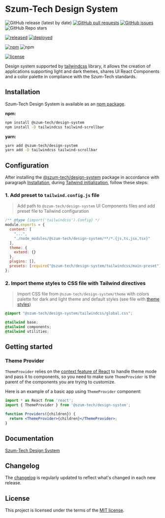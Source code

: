 # Szum-Tech Design System

![GitHub release (latest by date)](https://img.shields.io/github/v/release/JanSzewczyk/design-system)
[![GitHub pull requests](https://img.shields.io/github/issues-pr/JanSzewczyk/design-system)](https://github.com/JanSzewczyk/design-system/pulls)
[![GitHub issues](https://img.shields.io/github/issues/JanSzewczyk/design-system)](https://github.com/JanSzewczyk/design-system/issues)
![GitHub Repo stars](https://img.shields.io/github/stars/JanSzewczyk/design-system?style=social)

[![released](https://github.com/JanSzewczyk/design-system/actions/workflows/publish.yml/badge.svg?branch=main)](https://github.com/JanSzewczyk/design-system/actions/workflows/publish.yml)
[![deployed](https://github.com/JanSzewczyk/design-system/actions/workflows/gh-deploy.yml/badge.svg?branch=main)](https://github.com/JanSzewczyk/design-system/actions/workflows/gh-deploy.yml)

[![npm](https://img.shields.io/npm/v/@szum-tech/design-system)](https://www.npmjs.com/package/@szum-tech/design-system)
![npm](https://img.shields.io/npm/dm/@szum-tech/design-system)

[![license](https://img.shields.io/badge/license-MIT-blue.svg)](https://github.com/JanSzewczyk/design-system/blob/main/LICENSE)

Design system supported by [tailwindcss](https://tailwindcss.com/) library, it allows the creation of applications supporting light and dark themes, shares UI React Components and a color palette in compliance with the Szum-Tech standards.

## Installation

Szum-Tech Design System is available as an [npm package](https://www.npmjs.com/package/@szum-tech/design-system).

**npm:**

```sh
npm install @szum-tech/design-system
npm install -D tailwindcss tailwind-scrollbar 
```

**yarn:**

```sh
yarn add @szum-tech/design-system
yarn add -D tailwindcss tailwind-scrollbar
```

## Configuration 

After installing the [@szum-tech/design-system](https://www.npmjs.com/package/@szum-tech/design-system) package in accordance with paragraph [Installation](#Installation), during [Tailwind initialization](https://tailwindcss.com/docs/installation), follow these steps:

### 1. Add preset to `tailwind.config.js` file

> Add path to `@szum-tech/design-system` UI Components files and add preset file to Tailwind configuration

```js
/** @type {import('tailwindcss').Config} */
module.exports = {
  content: [
    "...",
    "./node_modules/@szum-tech/design-system/**/*.{js,ts,jsx,tsx}"
  ],
  theme: {
    extend: {}
  },
  plugins: [],
  presets: [require("@szum-tech/design-system/tailwindcss/main-preset")]
};
```

### 2. Import theme styles to CSS file with Tailwind directives 

> Import CSS file from `@szum-tech/design-system/theme` with colors palette for dark and light theme and default styles (see file with [theme styles](https://github.com/JanSzewczyk/design-system/blob/main/src/theme/global.css))

```css
@import "@szum-tech/design-system/tailwindcss/global.css";

@tailwind base;
@tailwind components;
@tailwind utilities;
```

## Getting started

### Theme Provider 

`ThemeProvider` relies on the [context feature of React](https://reactjs.org/docs/context.html) to handle theme mode and pass it to components, so you need to make sure `ThemeProvider` is the parent of the components you are trying to customize.

Here is an example of a basic app using `ThemeProvider` component:

```jsx
import * as React from 'react';
import { ThemeProvider } from '@szum-tech/design-system';

function Providers({children}) {
  return <ThemeProvider>{children}</ThemeProvider>;
}
```

## Documentation 

[Szum-Tech Design System](https://janszewczyk.github.io/design-system)

## Changelog

The [changelog](https://github.com/JanSzewczyk/design-system/blob/main/CHANGELOG.md) is regularly updated to reflect what's changed in each new release.

## License

This project is licensed under the terms of the
[MIT license](https://github.com/JanSzewczyk/design-system/blob/main/LICENSE).
